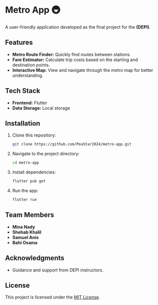# Metro App 🚇  
A user-friendly application developed as the final project for the **(DEPI)**.

## Features  
- **Metro Route Finder:** Quickly find routes between stations.  
- **Fare Estimator:** Calculate trip costs based on the starting and destination points.  
- **Interactive Map:** View and navigate through the metro map for better understanding.  

## Tech Stack  
- **Frontend:** Flutter  
- **Data Storage:** Local storage  

## Installation  
1. Clone this repository:  
   ```bash  
   git clone https://github.com/PeaStar2024/metro-app.git  
   ```  
2. Navigate to the project directory:  
   ```bash  
   cd metro-app  
   ```  
3. Install dependencies:  
   ```bash  
   flutter pub get  
   ```  
4. Run the app:  
   ```bash  
   flutter run  
   ```  

## Team Members  
- **Mina Nady**  
- **Shehab Khalil**  
- **Samuel Anis**  
- **Bahi Osama**  

## Acknowledgments  
- Guidance and support from DEPI instructors.  

## License  
This project is licensed under the [MIT License](LICENSE).  

